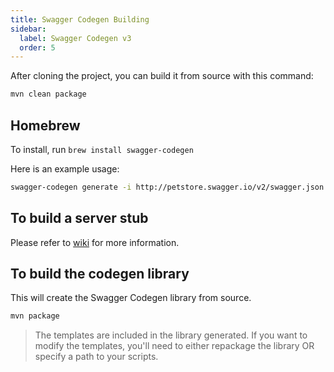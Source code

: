 ```yaml
---
title: Swagger Codegen Building
sidebar:
  label: Swagger Codegen v3
  order: 5
---
```



After cloning the project, you can build it from source with this command:

```sh
mvn clean package
```

## Homebrew

To install, run `brew install swagger-codegen`

Here is an example usage:

```sh
swagger-codegen generate -i http://petstore.swagger.io/v2/swagger.json -l ruby -o /tmp/test/
```

## To build a server stub

Please refer to [wiki](https://github.com/swagger-api/swagger-codegen/wiki/Server-stub-generator-HOWTO) for more information.

## To build the codegen library

This will create the Swagger Codegen library from source.

```sh
mvn package
```

> The templates are included in the library generated.  If you want to modify the templates, you'll need to either repackage the library OR specify a path to your scripts.
